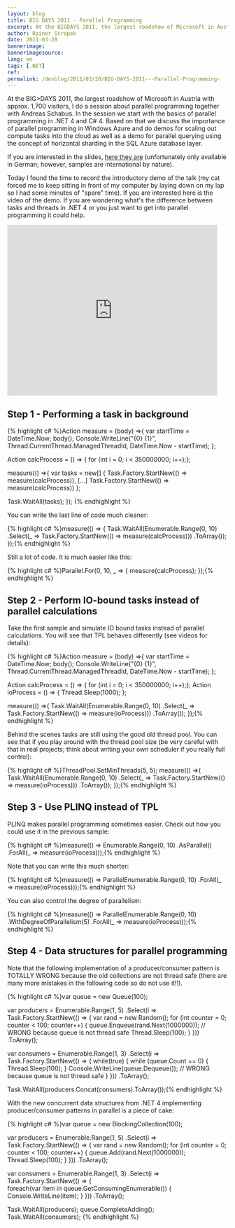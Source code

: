```yaml
---
layout: blog
title: BIG DAYS 2011 - Parallel Programming 
excerpt: At the BIGDAYS 2011, the largest roadshow of Microsoft in Austria with approx. 1,700 visitors, I do a session about parallel programming together with Andreas Schabus. In the session we start with the basics of parallel programming in .NET 4 and C# 4. Based on that we discuss the importance of parallel programming in Windows Azure and do demos for scaling out compute tasks into the cloud as well as a demo for parallel querying using the concept of horizontal sharding in the SQL Azure database layer.
author: Rainer Stropek
date: 2011-03-28
bannerimage: 
bannerimagesource: 
lang: en
tags: [.NET]
ref: 
permalink: /devblog/2011/03/28/BIG-DAYS-2011---Parallel-Programming-
---
```


<p>At the BIG&gt;DAYS 2011, the largest roadshow of Microsoft in Austria with approx. 1,700 visitors, I do a session about parallel programming together with Andreas Schabus. In the session we start with the basics of parallel programming in .NET 4 and C# 4. Based on that we discuss the importance of parallel programming in Windows Azure and do demos for scaling out compute tasks into the cloud as well as a demo for parallel querying using the concept of horizontal sharding in the SQL Azure database layer.</p><p>If you are interested in the slides, <a href="{{site.baseurl}}/content/images/blog/2011/03/BigDays 2011_Parallel Data Processing On Premise und in der Cloud FINAL.pdf" target="_blank">here they are</a> (unfortunately only available in German; however, samples are international by nature).</p><p>Today I found the time to record the introductory demo of the talk (my cat forced me to keep sitting in front of my computer by laying down on my lap so I had some minutes of "spare" time). If you are interested here is the video of the demo. If you are wondering what's the difference between tasks and threads in .NET 4 or you just want to get into parallel programming it could help.</p><iframe width="480" height="390" title="YouTube video player" src="https://www.youtube.com/embed/r1FbKiHYHcw" frameborder="0"></iframe><h2>Step 1 - Performing a task in background</h2>{% highlight c# %}Action<Action> measure = (body) =>{ 
  var startTime = DateTime.Now; 
  body(); 
  Console.WriteLine("{0} {1}", Thread.CurrentThread.ManagedThreadId, DateTime.Now - startTime); 
}; 

Action calcProcess = () => { for (int i = 0; i < 350000000; i++);}; 

measure(() =>{ 
  var tasks = new[] { 
    Task.Factory.StartNew(() => measure(calcProcess)), 
    […] 
    Task.Factory.StartNew(() => measure(calcProcess)) 
  }; 

  Task.WaitAll(tasks); 
}); {% endhighlight %}<p>You can write the last line of code much cleaner:</p>{% highlight c# %}measure(() => { 
  Task.WaitAll(Enumerable.Range(0, 10) 
  .Select(_ => Task.Factory.StartNew(() => measure(calcProcess))) 
  .ToArray()); 
});{% endhighlight %}<p>Still a lot of code. It is much easier like this:</p>{% highlight c# %}Parallel.For(0, 10, _ => { measure(calcProcess); });{% endhighlight %}<h2>Step 2 - Perform IO-bound tasks instead of parallel calculations</h2><p>Take the first sample and simulate IO bound tasks instead of parallel calculations. You will see that TPL behaves differently (see videos for details):</p>{% highlight c# %}Action<Action> measure = (body) =>{ 
  var startTime = DateTime.Now; 
  body(); 
  Console.WriteLine("{0} {1}", Thread.CurrentThread.ManagedThreadId, 
  DateTime.Now - startTime); 
}; 

Action calcProcess = () => { for (int i = 0; i < 350000000; i++);}; 
Action ioProcess = () => { Thread.Sleep(1000); }; 

measure(() =>{ 
  Task.WaitAll(Enumerable.Range(0, 10) 
  .Select(_ => Task.Factory.StartNew(() => measure(ioProcess))) 
  .ToArray()); 
});{% endhighlight %}<p>Behind the scenes tasks are still using the good old thread pool. You can see that if you play around with the thread pool size (be very careful with that in real projects; think about writing your own scheduler if you really full control):</p>{% highlight c# %}ThreadPool.SetMinThreads(5, 5); 
measure(() =>{ 
  Task.WaitAll(Enumerable.Range(0, 10) 
  .Select(_ => Task.Factory.StartNew(() => measure(ioProcess))) 
  .ToArray()); 
});{% endhighlight %}<h2>Step 3 - Use PLINQ instead of TPL</h2><p>PLINQ makes parallel programming sometimes easier. Check out how you could use it in the previous sample:</p>{% highlight c# %}measure(() => Enumerable.Range(0, 10)
  .AsParallel() 
  .ForAll(_ => measure(ioProcess)));{% endhighlight %}<p>Note that you can write this much shorter:</p>{% highlight c# %}measure(() => ParallelEnumerable.Range(0, 10) 
  .ForAll(_ => measure(ioProcess)));{% endhighlight %}<p>You can also control the degree of parallelism:</p>{% highlight c# %}measure(() => ParallelEnumerable.Range(0, 10) 
  .WithDegreeOfParallelism(5) 
  .ForAll(_ => measure(ioProcess)));{% endhighlight %}<h2>Step 4 - Data structures for parallel programming</h2><p>Note that the following implementation of a producer/consumer pattern is TOTALLY WRONG because the old collections are not thread safe (there are many more mistakes in the following code so do not use it!!).</p>{% highlight c# %}var queue = new Queue<int>(100); 

var producers = Enumerable.Range(1, 5) 
  .Select(i => Task.Factory.StartNew(() => 
  { 
    var rand = new Random(); 
    for (int counter = 0; counter < 100; counter++) 
    { 
      queue.Enqueue(rand.Next(1000000)); // WRONG because queue is not thread safe
      Thread.Sleep(100); 
    } 
  })) 
  .ToArray(); 

var consumers = Enumerable.Range(1, 3) 
  .Select(i => Task.Factory.StartNew(() => 
  { 
    while(true) 
    { 
      while (queue.Count == 0) 
      { 
        Thread.Sleep(100); 
      } 
      Console.WriteLine(queue.Dequeue()); // WRONG because queue is not thread safe
    } 
  })) 
  .ToArray(); 

Task.WaitAll(producers.Concat(consumers).ToArray());{% endhighlight %}<p>With the new concurrent data structures from .NET 4 implementing producer/consumer patterns in parallel is a piece of cake:</p>{% highlight c# %}var queue = new BlockingCollection<int>(100); 

var producers = Enumerable.Range(1, 5) 
  .Select(i => Task.Factory.StartNew(() => 
  { 
    var rand = new Random(); 
    for (int counter = 0; counter < 100; counter++) 
    { 
      queue.Add(rand.Next(1000000)); 
      Thread.Sleep(100); 
    } 
  })) 
  .ToArray(); 

var consumers = Enumerable.Range(1, 3) 
  .Select(i => Task.Factory.StartNew(() => 
  {  
    foreach(var item in queue.GetConsumingEnumerable()) 
    { 
      Console.WriteLine(item); 
    } 
  })) 
  .ToArray(); 

Task.WaitAll(producers); 
queue.CompleteAdding(); 
Task.WaitAll(consumers); {% endhighlight %}